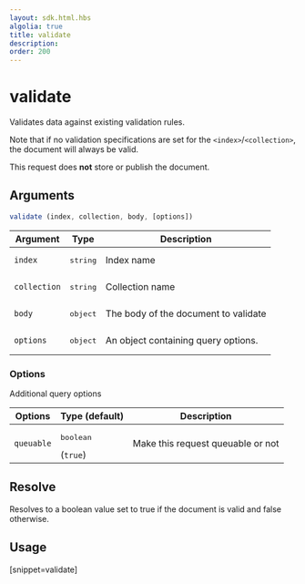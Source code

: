 ```yaml
---
layout: sdk.html.hbs
algolia: true
title: validate
description:
order: 200
---
```


# validate

Validates data against existing validation rules. 

Note that if no validation specifications are set for the `<index>`/`<collection>`, the document will always be valid.

This request does **not** store or publish the document.

## Arguments

```javascript
validate (index, collection, body, [options])
```

| Argument | Type | Description |
| --- | --- | --- |
| `index` | <pre>string</pre> | Index name |
| `collection` | <pre>string</pre> | Collection name |
| `body` | <pre>object</pre> | The body of the document to validate |
| `options` | <pre>object</pre> | An object containing query options. |

### Options

Additional query options

| Options | Type (default) | Description |
| --- | --- | --- |
| `queuable` | <pre>boolean</pre> (`true`) | Make this request queuable or not |

## Resolve

Resolves to a boolean value set to true if the document is valid and false otherwise.

## Usage

[snippet=validate]

